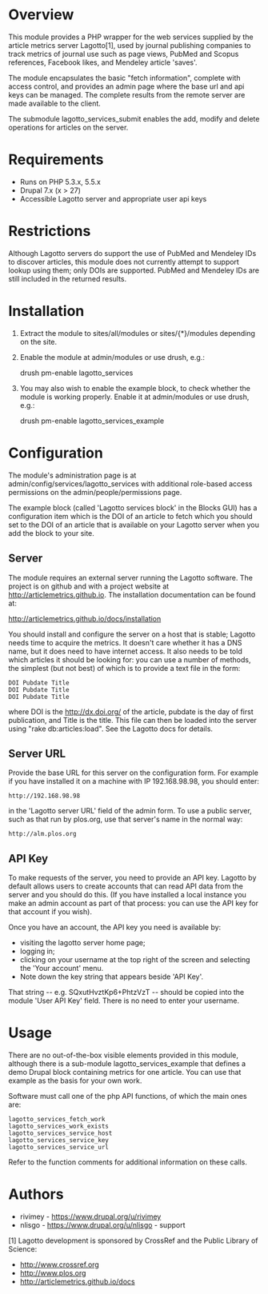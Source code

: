 # Overview

This module provides a PHP wrapper for the web services supplied by the
article metrics server Lagotto[1], used by journal publishing companies to track
metrics of journal use such as page views, PubMed and Scopus references,
Facebook likes, and Mendeley article 'saves'.

The module encapsulates the basic "fetch information", complete with access
control, and provides an admin page where the base url and api keys can be
managed. The complete results from the remote server are made available to the
client.

The submodule lagotto_services_submit enables the add, modify and delete
operations for articles on the server.

# Requirements

 - Runs on PHP 5.3.x, 5.5.x
 - Drupal 7.x (x > 27)
 - Accessible Lagotto server and appropriate user api keys

# Restrictions

Although Lagotto servers do support the use of PubMed and Mendeley IDs to
discover articles, this module does not currently attempt to support lookup
using them; only DOIs are supported. PubMed and Mendeley IDs are still included
in the returned results.

# Installation

  1. Extract the module to sites/all/modules or sites/{*}/modules depending on
     the site.

  2. Enable the module at admin/modules or use drush, e.g.:

     drush pm-enable lagotto_services

  3. You may also wish to enable the example block, to check whether the module
     is working properly. Enable it at admin/modules or use drush, e.g.:

     drush pm-enable lagotto_services_example

# Configuration

The module's administration page is at admin/config/services/lagotto_services
with additional role-based access permissions on the admin/people/permissions
page.

The example block (called 'Lagotto services block' in the Blocks GUI) has a
configuration item which is the DOI of an article to fetch which you should
set to the DOI of an article that is available on your Lagotto server when you
add the block to your site.

## Server

The module requires an external server running the Lagotto software. The project
is on github and with a project website at <http://articlemetrics.github.io>.
The installation documentation can be found at:

  http://articlemetrics.github.io/docs/installation

You should install and configure the server on a host that is stable; Lagotto
needs time to acquire the metrics. It doesn't care whether it has a DNS name,
but it does need to have internet access. It also needs to be told which
articles it should be looking for: you can use a number of methods, the simplest
(but not best) of which is to provide a text file in the form:

    DOI Pubdate Title
    DOI Pubdate Title
    DOI Pubdate Title

where DOI is the http://dx.doi.org/ of the article, pubdate is the day of
first publication, and Title is the title. This file can then be loaded into
the server using "rake db:articles:load". See the Lagotto docs for details.

## Server URL

Provide the base URL for this server on the configuration form. For example
if you have installed it on a machine with IP 192.168.98.98, you should enter:

    http://192.168.98.98

in the 'Lagotto server URL' field of the admin form. To use a public server,
such as that run by plos.org, use that server's name in the normal way:

    http://alm.plos.org

## API Key

To make requests of the server, you need to provide an API key. Lagotto by
default allows users to create accounts that can read API data from the server
and you should do this. (If you have installed a local instance you make an
admin account as part of that process: you can use the API key for that account
if you wish).

Once you have an account, the API key you need is available by:

 - visiting the lagotto server home page;
 - logging in;
 - clicking on your username at the top right of the screen and selecting
   the 'Your account' menu.
 - Note down the key string that appears beside 'API Key'.

That string -- e.g. SQxutHvztKp6+PhtzVzT -- should be copied into the
module 'User API Key' field. There is no need to enter your username.


# Usage

There are no out-of-the-box visible elements provided in this module,
although there is a sub-module lagotto_services_example that defines a demo
Drupal block containing metrics for one article. You can use that example as the
basis for your own work.

Software must call one of the php API functions, of which the main ones are:

    lagotto_services_fetch_work
    lagotto_services_work_exists
    lagotto_services_service_host
    lagotto_services_service_key
    lagotto_services_service_url

Refer to the function comments for additional information on these calls.

# Authors

  - rivimey - https://www.drupal.org/u/rivimey
  - nlisgo - https://www.drupal.org/u/nlisgo - support

[1] Lagotto development is sponsored by CrossRef and the Public Library of
Science:

  - http://www.crossref.org
  - http://www.plos.org
  - http://articlemetrics.github.io/docs
